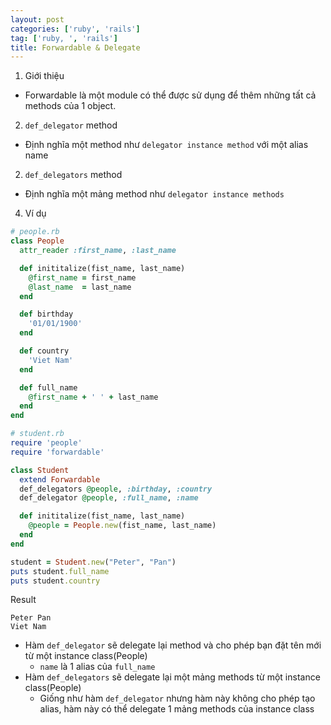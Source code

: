```yaml
---
layout: post
categories: ['ruby', 'rails']
tag: ['ruby, ', 'rails']
title: Forwardable & Delegate
---
```


1. Giới thiệu
 - Forwardable là một module có thể được sử dụng để thêm những tất cả methods của 1 object.

2. `def_delegator` method
 - Định nghĩa một method như `delegator instance method` với một alias name

2. `def_delegators` method
 - Định nghĩa một mảng method như `delegator instance methods`

4. Ví dụ
```ruby
# people.rb
class People
  attr_reader :first_name, :last_name

  def inititalize(fist_name, last_name)
    @first_name = first_name
    @last_name  = last_name
  end

  def birthday
    '01/01/1900'
  end

  def country
    'Viet Nam'
  end

  def full_name
    @first_name + ' ' + last_name
  end
end
```

```ruby
# student.rb
require 'people'
require 'forwardable'

class Student
  extend Forwardable
  def_delegators @people, :birthday, :country
  def_delegator @people, :full_name, :name

  def inititalize(fist_name, last_name)
    @people = People.new(fist_name, last_name)
  end
end

student = Student.new("Peter", "Pan")
puts student.full_name
puts student.country
```
Result
```
Peter Pan
Viet Nam
```

- Hàm `def_delegator` sẽ delegate lại method và cho phép bạn đặt tên mới từ một instance class(People)
  - `name` là 1 alias của `full_name`
- Hàm `def_delegators` sẽ delegate lại  một mảng methods từ một instance class(People)
  - Giống như hàm `def_delegator` nhưng hàm này không cho phép tạo alias, hàm này có thể delegate 1 mảng methods của instance class

